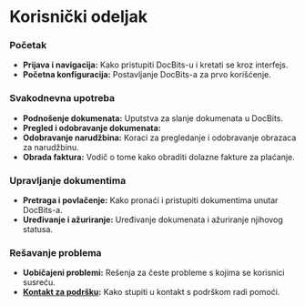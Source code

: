 # Korisnički odeljak

### Početak

* **Prijava i navigacija:** Kako pristupiti DocBits-u i kretati se kroz interfejs.
* **Početna konfiguracija:** Postavljanje DocBits-a za prvo korišćenje.

### Svakodnevna upotreba

* **Podnošenje dokumenata:** Uputstva za slanje dokumenata u DocBits.
* **Pregled i odobravanje dokumenata:**
* **Odobravanje narudžbina:** Koraci za pregledanje i odobravanje obrazaca za narudžbinu.
* **Obrada faktura:** Vodič o tome kako obraditi dolazne fakture za plaćanje.

### Upravljanje dokumentima

* **Pretraga i povlačenje:** Kako pronaći i pristupiti dokumentima unutar DocBits-a.
* **Uređivanje i ažuriranje:** Uređivanje dokumenata i ažuriranje njihovog statusa.

### Rešavanje problema

* **Uobičajeni problemi:** Rešenja za česte probleme s kojima se korisnici susreću.
* [**Kontakt za podršku**](user-support.md)**:** Kako stupiti u kontakt s podrškom radi pomoći.
